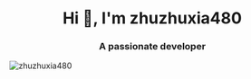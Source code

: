 <h1 align="center">Hi 👋, I'm zhuzhuxia480</h1>
<h3 align="center">A passionate developer</h3>

<p align="left"> <img src="https://komarev.com/ghpvc/?username=zhuzhuxia480&label=Profile%20views&color=0e75b6&style=flat" alt="zhuzhuxia480" /> </p>
<!--
**zhuzhuxia480/zhuzhuxia480** is a ✨ _special_ ✨ repository because its `README.md` (this file) appears on your GitHub profile.

Here are some ideas to get you started:
-->
- 🔭 I’m currently working on voice engine like freeswitch、tts and asr
- 🌱 I’m currently learning golang, blockchain, web3...
- 📝 I regularly write articles on []
- 🤔 I’m looking for help with ...
- 💬 Ask me about **anything about web libraries/frameworks and web3**
- 📫 How to reach me: **lihaoggb@gmail.com 742491842@qq.com**
- 😄 Pronouns: ...
- ⚡ Fun fact: ...


<!-- TODO ： change the appearance of profile, follow the example of [lrstanley](https://github.com/lrstanley). -->

 
